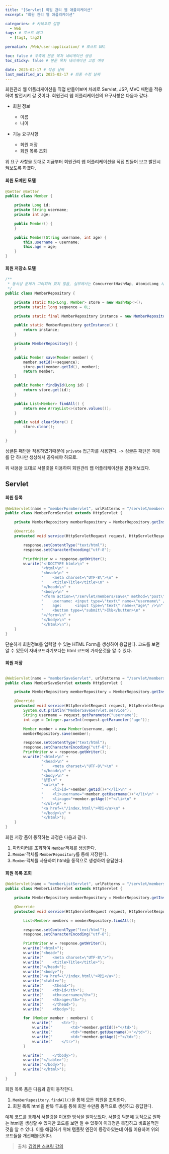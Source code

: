 ```yaml
---
title: "[Servlet] 회원 관리 웹 애플리케이션"
excerpt: "회원 관리 웹 애플리케이션"

categories: # 카테고리 설정
  - Web
tags: # 포스트 태그
  - [tag1, tag2]

permalink: /Web/user-application/ # 포스트 URL

toc: false # 우측에 본문 목차 네비게이션 생성
toc_sticky: false # 본문 목차 네비게이션 고정 여부

date: 2025-02-17 # 작성 날짜
last_modified_at: 2025-02-17 # 최종 수정 날짜
---
```


회원관리 웹 어플리케이션을 직접 만들어보며 차례로 Servlet, JSP, MVC 패턴을 적용하여 발전시켜 갈 것이다. 회원관리 웹 어플리케이션의 요구사항은 다음과 같다.
- 회원 정보
	
    - 이름
    - 나이
- 기능 요구사항
	
    - 회원 저장
    - 회원 목록 조회
    
위 요구 사항을 토대로 지금부터 회원관리 웹 어플리케이션을 직접 만들어 보고 발전시켜보도록 하겠다.

#### 회원 도메인 모델
```java
@Getter @Setter
public class Member {

    private Long id;
    private String username;
    private int age;

    public Member() {
    }

    public Member(String username, int age) {
        this.username = username;
        this.age = age;
    }
}
```

#### 회원 저장소 모델
```java
/**
 * 동시성 문제가 고려되어 있지 않음, 실무에서는 ConcurrentHashMap, AtomicLong 사용 고려
 */
public class MemberRepository {

    private static Map<Long, Member> store = new HashMap<>();
    private static long sequence = 0L;

    private static final MemberRepository instance = new MemberRepository();

    public static MemberRepository getInstance() {
        return instance;
    }

    private MemberRepository() {
    }

    public Member save(Member member) {
        member.setId(++sequence);
        store.put(member.getId(), member);
        return member;
    }

    public Member findById(Long id) {
        return store.get(id);
    }

    public List<Member> findAll() {
        return new ArrayList<>(store.values());
    }

    public void clearStore() {
        store.clear();
    }

}
```
싱글톤 패턴을 적용하였기때문에 `private` 접근자를 사용한다. -> 싱글톤 패턴은 객체를 단 하나만 생성해서 공유해야 하므로.

위 내용을 토대로 서블릿을 이용하여 회원관리 웹 어플리케이션을 만들어보겠다.

## Servlet

#### 회원 등록 
```java
@WebServlet(name = "memberFormServlet", urlPatterns = "/servlet/members/new-form")
public class MemberFormServlet extends HttpServlet {

    private MemberRepository memberRepository = MemberRepository.getInstance();

    @Override
    protected void service(HttpServletRequest request, HttpServletResponse response) throws ServletException, IOException {

        response.setContentType("text/html");
        response.setCharacterEncoding("utf-8");

        PrintWriter w = response.getWriter();
        w.write("<!DOCTYPE html>\n" +
                "<html>\n" +
                "<head>\n" +
                "    <meta charset=\"UTF-8\">\n" +
                "    <title>Title</title>\n" +
                "</head>\n" +
                "<body>\n" +
                "<form action=\"/servlet/members/save\" method=\"post\">\n" +
                "    username: <input type=\"text\" name=\"username\" />\n" +
                "    age:      <input type=\"text\" name=\"age\" />\n" +
                "    <button type=\"submit\">전송</button>\n" +
                "</form>\n" +
                "</body>\n" +
                "</html>\n");
    }
}
```
단순하게 회원정보를 입력할 수 있는 HTML Form을 생성하여 응답한다.
코드를 보면 알 수 있듯이 자바코드라기보다는 html 코드에 가까운것을 알 수 있다.

#### 회원 저장 
```java

@WebServlet(name = "memberSaveServlet", urlPatterns = "/servlet/members/save")
public class MemberSaveServlet extends HttpServlet {

    private MemberRepository memberRepository = MemberRepository.getInstance();

    @Override
    protected void service(HttpServletRequest request, HttpServletResponse response) throws ServletException, IOException {
        System.out.println("MemberSaveServlet.service");
        String username = request.getParameter("username");
        int age = Integer.parseInt(request.getParameter("age"));

        Member member = new Member(username, age);
        memberRepository.save(member);

        response.setContentType("text/html");
        response.setCharacterEncoding("utf-8");
        PrintWriter w = response.getWriter();
        w.write("<html>\n" +
                "<head>\n" +
                "    <meta charset=\"UTF-8\">\n" +
                "</head>\n" +
                "<body>\n" +
                "성공\n" +
                "<ul>\n" +
                "    <li>id="+member.getId()+"</li>\n" +
                "    <li>username="+member.getUsername()+"</li>\n" +
                "    <li>age="+member.getAge()+"</li>\n" +
                "</ul>\n" +
                "<a href=\"/index.html\">메인</a>\n" +
                "</body>\n" +
                "</html>");
    }
}
```
회원 저장 폼이 동작하는 과정은 다음과 같다.
1. 파라미터를 조회하여 `Member`객체를 생성한다.
2. `Member`객체를 `MemberRepository`를 통해 저장한다.
3. `Member`객체를 사용하여 html을 동적으로 생성하여 응답한다.

#### 회원 목록 조회

```java
@WebServlet(name = "memberListServlet", urlPatterns = "/servlet/members")
public class MemberListServlet extends HttpServlet {

    private MemberRepository memberRepository = MemberRepository.getInstance();

    @Override
    protected void service(HttpServletRequest request, HttpServletResponse response) throws ServletException, IOException {

        List<Member> members = memberRepository.findAll();

        response.setContentType("text/html");
        response.setCharacterEncoding("utf-8");

        PrintWriter w = response.getWriter();
        w.write("<html>");
        w.write("<head>");
        w.write("    <meta charset=\"UTF-8\">");
        w.write("    <title>Title</title>");
        w.write("</head>");
        w.write("<body>");
        w.write("<a href=\"/index.html\">메인</a>");
        w.write("<table>");
        w.write("    <thead>");
        w.write("    <th>id</th>");
        w.write("    <th>username</th>");
        w.write("    <th>age</th>");
        w.write("    </thead>");
        w.write("    <tbody>");

        for (Member member : members) {
            w.write("    <tr>");
            w.write("        <td>"+member.getId()+"</td>");
            w.write("        <td>"+member.getUsername()+"</td>");
            w.write("        <td>"+member.getAge()+"</td>");
            w.write("    </tr>");
        }

        w.write("    </tbody>");
        w.write("</table>");
        w.write("</body>");
        w.write("</html>");
    }
}
```
회원 목록 폼은 다음과 같이 동작한다.
1. `MemberRepository.findAll()`을 통해 모든 회원을 조회한다.
2. 회원 목록 html을 반복 루프를 통해 회원 수만큼 동적으로 생성하고 응답한다.

예제 코드를 통해서 서블릿을 이용한 방식을 알아보았다. 서블릿 덕분에 동적으로 원하는 html을 생성할 수 있지만 코드를 보면 알 수 있듯이 이과정은 복잡하고 비효율적인 것을 알 수 있다. 이를 해결하기 위해 템플릿 엔진이 등장하였는데 이를 이용하여 위의 코드들을 개선해볼것이다.

> 출처: [김영한 스프링 강의](https://www.inflearn.com/roadmaps/373)